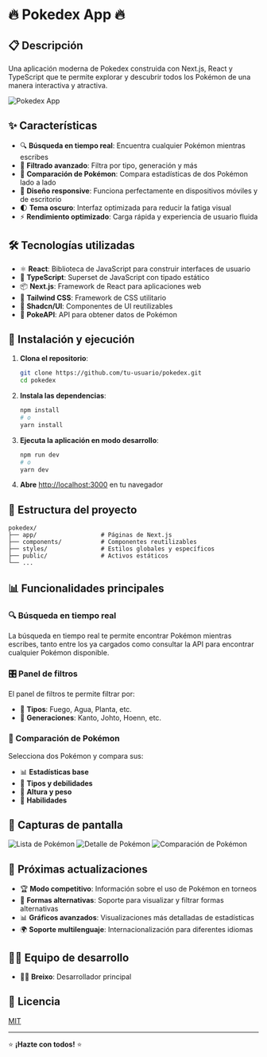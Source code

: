 # 🔥 Pokedex App 🔥

## 📋 Descripción

Una aplicación moderna de Pokedex construida con Next.js, React y TypeScript que te permite explorar y descubrir todos los Pokémon de una manera interactiva y atractiva.

![Pokedex App](https://via.placeholder.com/800x400?text=Pokedex+App)

## ✨ Características

- 🔍 **Búsqueda en tiempo real**: Encuentra cualquier Pokémon mientras escribes
- 🎯 **Filtrado avanzado**: Filtra por tipo, generación y más
- 🔄 **Comparación de Pokémon**: Compara estadísticas de dos Pokémon lado a lado
- 📱 **Diseño responsive**: Funciona perfectamente en dispositivos móviles y de escritorio
- 🌓 **Tema oscuro**: Interfaz optimizada para reducir la fatiga visual
- ⚡ **Rendimiento optimizado**: Carga rápida y experiencia de usuario fluida

## 🛠️ Tecnologías utilizadas

- ⚛️ **React**: Biblioteca de JavaScript para construir interfaces de usuario
- 🔷 **TypeScript**: Superset de JavaScript con tipado estático
- 📦 **Next.js**: Framework de React para aplicaciones web
- 🎨 **Tailwind CSS**: Framework de CSS utilitario
- 🔧 **Shadcn/UI**: Componentes de UI reutilizables
- 🐙 **PokeAPI**: API para obtener datos de Pokémon

## 🚀 Instalación y ejecución

1. **Clona el repositorio**:
   ```bash
   git clone https://github.com/tu-usuario/pokedex.git
   cd pokedex
   ```

2. **Instala las dependencias**:
   ```bash
   npm install
   # o
   yarn install
   ```

3. **Ejecuta la aplicación en modo desarrollo**:
   ```bash
   npm run dev
   # o
   yarn dev
   ```

4. **Abre** [http://localhost:3000](http://localhost:3000) en tu navegador

## 🧩 Estructura del proyecto

```
pokedex/
├── app/                  # Páginas de Next.js
├── components/           # Componentes reutilizables
├── styles/               # Estilos globales y específicos
├── public/               # Activos estáticos
└── ...
```

## 📊 Funcionalidades principales

### 🔍 Búsqueda en tiempo real

La búsqueda en tiempo real te permite encontrar Pokémon mientras escribes, tanto entre los ya cargados como consultar la API para encontrar cualquier Pokémon disponible.

### 🎛️ Panel de filtros

El panel de filtros te permite filtrar por:
- 🎨 **Tipos**: Fuego, Agua, Planta, etc.
- 📅 **Generaciones**: Kanto, Johto, Hoenn, etc.

### 🔄 Comparación de Pokémon

Selecciona dos Pokémon y compara sus:
- 📊 **Estadísticas base**
- 🎯 **Tipos y debilidades**
- 📏 **Altura y peso**
- 📝 **Habilidades**

## 📱 Capturas de pantalla

![Lista de Pokémon](https://via.placeholder.com/400x250?text=Lista+de+Pokemon)
![Detalle de Pokémon](https://via.placeholder.com/400x250?text=Detalle+de+Pokemon)
![Comparación de Pokémon](https://via.placeholder.com/400x250?text=Comparacion+de+Pokemon)

## 🔄 Próximas actualizaciones

- 🏆 **Modo competitivo**: Información sobre el uso de Pokémon en torneos
- 🌟 **Formas alternativas**: Soporte para visualizar y filtrar formas alternativas
- 📊 **Gráficos avanzados**: Visualizaciones más detalladas de estadísticas
- 🌍 **Soporte multilenguaje**: Internacionalización para diferentes idiomas

## 👨‍💻 Equipo de desarrollo

- 👨‍💻 **Breixo**: Desarrollador principal

## 📄 Licencia

[MIT](LICENSE)

---

⭐ **¡Hazte con todos!** ⭐
